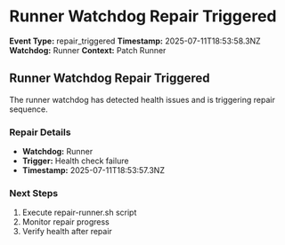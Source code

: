 # Runner Watchdog Repair Triggered

**Event Type:** repair_triggered
**Timestamp:** 2025-07-11T18:53:58.3NZ
**Watchdog:** Runner
**Context:** Patch Runner


## Runner Watchdog Repair Triggered

The runner watchdog has detected health issues and is triggering repair sequence.

### Repair Details
- **Watchdog:** Runner
- **Trigger:** Health check failure
- **Timestamp:** 2025-07-11T18:53:57.3NZ

### Next Steps
1. Execute repair-runner.sh script
2. Monitor repair progress
3. Verify health after repair


